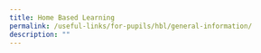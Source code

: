 ```yaml
---
title: Home Based Learning
permalink: /useful-links/for-pupils/hbl/general-information/
description: ""
---
```


